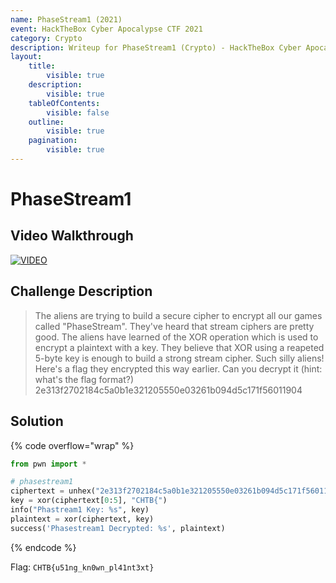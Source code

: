 ```yaml
---
name: PhaseStream1 (2021)
event: HackTheBox Cyber Apocalypse CTF 2021
category: Crypto
description: Writeup for PhaseStream1 (Crypto) - HackTheBox Cyber Apocalypse CTF (2021) 💜
layout:
    title:
        visible: true
    description:
        visible: true
    tableOfContents:
        visible: false
    outline:
        visible: true
    pagination:
        visible: true
---
```


# PhaseStream1

## Video Walkthrough

[![VIDEO](https://img.youtube.com/vi/Wku6uEOAGIc/0.jpg)](https://youtu.be/Wku6uEOAGIc?t=108s "HTB Cyber Apocalypse CTF 2021: PhaseStream1")

## Challenge Description

> The aliens are trying to build a secure cipher to encrypt all our games called "PhaseStream". They've heard that stream ciphers are pretty good. The aliens have learned of the XOR operation which is used to encrypt a plaintext with a key. They believe that XOR using a reapeted 5-byte key is enough to build a strong stream cipher. Such silly aliens! Here's a flag they encrypted this way earlier. Can you decrypt it (hint: what's the flag format?) 2e313f2702184c5a0b1e321205550e03261b094d5c171f56011904

## Solution

{% code overflow="wrap" %}
```py
from pwn import *

# phasestream1
ciphertext = unhex("2e313f2702184c5a0b1e321205550e03261b094d5c171f56011904")
key = xor(ciphertext[0:5], "CHTB{")
info("Phastream1 Key: %s", key)
plaintext = xor(ciphertext, key)
success('Phasestream1 Decrypted: %s', plaintext)
```
{% endcode %}

Flag: `CHTB{u51ng_kn0wn_pl41nt3xt}`
